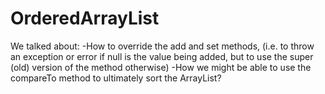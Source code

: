 # OrderedArrayList
We talked about:
-How to override the add and set methods, (i.e. to throw an exception or error if null is the value being added, but to use the super (old) version of the method otherwise)
-How we might be able to use the compareTo method to ultimately sort the ArrayList?